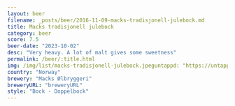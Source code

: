```yaml
---
layout: beer
filename: _posts/beer/2016-11-09-macks-tradisjonell-julebock.md
title: Macks tradisjonell julebock
category: beer
score: 7.5
beer-date: "2023-10-02"
desc: "Very heavy. A lot of malt gives some sweetness"
permalink: /beer/:title.html
img: /img/list/macks-tradisjonell-julebock.jpeguntappd: "https://untappd.com/b/macks-olbryggeri-julebokk/2899207"
country: "Norway"
brewery: "Macks Ølbryggeri"
breweryURL: "breweryURL"
style: "Bock - Doppelbock"
---
```

